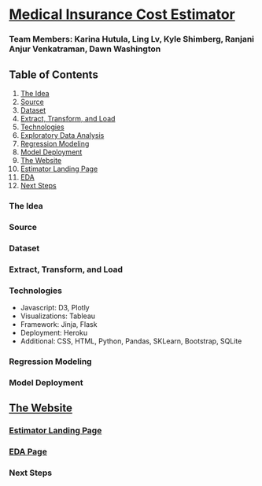 # [Medical Insurance Cost Estimator](https://medical-insurance-costs.herokuapp.com)

### Team Members: Karina Hutula, Ling Lv, Kyle Shimberg, Ranjani Anjur Venkatraman, Dawn Washington

## Table of Contents
1. [The Idea](#idea)
2. [Source](#source)
3. [Dataset](#data)
4. [Extract, Transform, and Load](#etl)
5. [Technologies](#tech)
6. [Exploratory Data Analysis](#eda)
7. [Regression Modeling](#regression)
8. [Model Deployment](#model)
9. [The Website](#site)
10. [Estimator Landing Page](#home)
11. [EDA](#eda-page)
12. [Next Steps](#future)

<a name="source"></a>
### The Idea


<a name="source"></a>
### Source

<a name="data"></a>
### Dataset

<a name="etl"></a>
### Extract, Transform, and Load

<a name="tech"></a>
### Technologies
* Javascript: D3, Plotly
* Visualizations: Tableau
* Framework: Jinja, Flask
* Deployment: Heroku
* Additional: CSS, HTML, Python, Pandas, SKLearn, Bootstrap, SQLite

<a name="regression"></a>
### Regression Modeling

<a name="model"></a>
### Model Deployment

<a name="site"></a>
## [The Website](https://medical-insurance-costs.herokuapp.com)

<a name="home"></a>
### [Estimator Landing Page](https://medical-insurance-costs.herokuapp.com)

<a name="eda-page"></a>
### [EDA Page](https://medical-insurance-costs.herokuapp.com/eda)

<a name="future"></a>
### Next Steps
